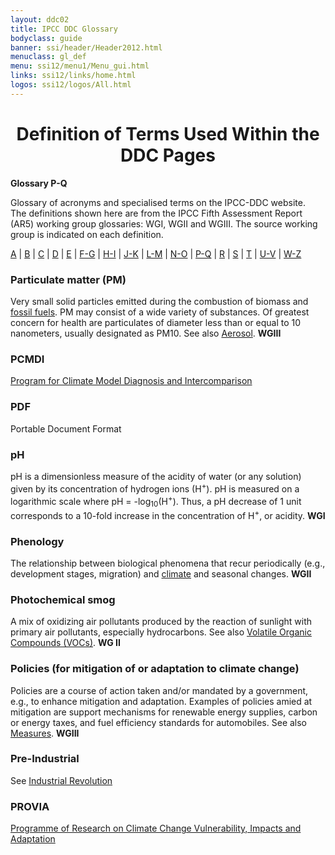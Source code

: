 ```yaml
---
layout: ddc02
title: IPCC DDC Glossary
bodyclass: guide
banner: ssi/header/Header2012.html
menuclass: gl_def
menu: ssi12/menu1/Menu_gui.html
links: ssi12/links/home.html
logos: ssi12/logos/All.html
---
```


<div id="content">

 <div id="pagetit">
   <h1 align="center">Definition of Terms Used Within the DDC Pages</h1>
 </div>
   <!-- End of Page Title Block -->
<p> <b>Glossary P-Q</b></p>
<p> Glossary of acronyms and specialised terms on the IPCC-DDC website. <br> The definitions shown here are from the IPCC Fifth Assessment Report (AR5) working group glossaries: WGI, WGII and WGIII.  The source working group is indicated on each definition.
</p>
<p>
<a href="glossary_a.html">A</a>
| <a href="glossary_b.html">B</a>
| <a href="glossary_c.html">C</a>
| <a href="glossary_d.html">D</a>
| <a href="glossary_e.html">E</a>
| <a href="glossary_fg.html">F-G</a>
| <a href="glossary_hi.html">H-I</a>
| <a href="glossary_jk.html">J-K</a>
| <a href="glossary_lm.html">L-M</a>
| <a href="glossary_no.html">N-O</a>
| <a href="glossary_pq.html">P-Q</a>
| <a href="glossary_r.html">R</a>
| <a href="glossary_s.html">S</a>
| <a href="glossary_t.html">T</a>
| <a href="glossary_uv.html">U-V</a>
| <a href="glossary_wz.html">W-Z</a>

</p>
<p>
<a name="particulateMatter"></a> 
<h3>Particulate matter (PM)</h3><p>Very small solid particles emitted during the combustion of biomass and <a href="glossary_fg.html#fossilFuels">fossil fuels</a>. PM may consist of a wide variety of substances. Of greatest concern for health are particulates of diameter less than or equal to 10 nanometers, usually designated as PM10.  See also <a href="glossary_a.html#aerosols">Aerosol</a>. <b>WGIII</b></p>
<a name="pcmdi"></a> 
<h3>PCMDI</h3><p><a href="http://www-pcmdi.llnl.gov/" target="_blank">Program for Climate Model Diagnosis and Intercomparison </a></p>
<a name="pdf"></a> 
<h3>PDF</h3><p>Portable Document Format</p>
<a name="ph"></a> 
<h3>pH</h3><p>pH is a dimensionless measure of the acidity of water (or any solution) given by its concentration of hydrogen ions (H<sup>+</sup>). pH is measured on a logarithmic scale where pH = -log<sub>10</sub>(H<sup>+</sup>). Thus, a pH decrease of 1 unit corresponds to a 10-fold increase in the concentration of H<sup>+</sup>, or acidity. <b>WGI</b></p>
<a name="phenology"></a> 
<h3>Phenology</h3><p>The relationship between biological phenomena that recur periodically (e.g., development stages, migration) and <a href="glossary_c.html#climate">climate</a> and seasonal changes. <b>WGII</b></p>
<a name="photochemSmog"></a>
<h3>Photochemical smog</h3><p>
A mix of oxidizing air pollutants produced by the reaction of sunlight with primary air pollutants, especially hydrocarbons. See also <a href="glossary_uv.html#voc">Volatile Organic Compounds (VOCs)</a>. <b>WG II</b></p>
<a name="policies"></a> 
<h3>Policies (for mitigation of or adaptation to climate change)</h3><p>Policies are a course of action taken and/or mandated by a government, e.g., to enhance mitigation and adaptation. Examples of policies amied at mitigation are support mechanisms for renewable energy supplies, carbon or energy taxes, and fuel efficiency standards for automobiles.  See also <a href="glossary_lm.html#measures">Measures</a>. <b>WGIII</b></p>
<a name="preIndustrial"></a> 
<h3>Pre-Industrial</h3><p>See <a href="glossary_hi.html#industrialRevolution">Industrial Revolution</a></p>
<a name="provia"></a> 
<h3>PROVIA</h3><p><a href="http://www.provia-climatechange.org/" target="_blank">Programme of Research on Climate Change Vulnerability, Impacts and Adaptation </a></p>
</p>
 </div><!-- End demo -->

   
